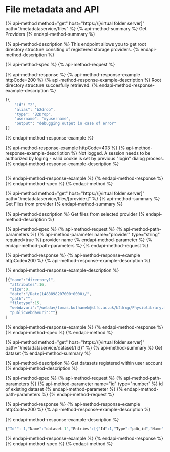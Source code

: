 # File metadata and API

{% api-method method="get" host="https://\[virtual folder server\]" path="/metadataservice/files" %}
{% api-method-summary %}
Get Providers
{% endapi-method-summary %}

{% api-method-description %}
This endpoint allows you to get root directory structure consiting of registered storage providers.
{% endapi-method-description %}

{% api-method-spec %}
{% api-method-request %}

{% api-method-response %}
{% api-method-response-example httpCode=200 %}
{% api-method-response-example-description %}
Root directory structure succesfully retrieved.
{% endapi-method-response-example-description %}

```javascript
[{
    "Id": "2",
    "alias": "b2drop",
    "type": "B2Drop",
    "username": "myusername",
    "output": "debugging output in case of error"
}]
```
{% endapi-method-response-example %}

{% api-method-response-example httpCode=403 %}
{% api-method-response-example-description %}
Not logged. A session needs to be authorized by loging - valid cookie is set by previous "login" dialog process.
{% endapi-method-response-example-description %}

```javascript

```
{% endapi-method-response-example %}
{% endapi-method-response %}
{% endapi-method-spec %}
{% endapi-method %}

{% api-method method="get" host="https://\[virtual folder server\]" path="/metadataservice/files/\[provider\]" %}
{% api-method-summary %}
Get Files from provider
{% endapi-method-summary %}

{% api-method-description %}
Get files from selected provider
{% endapi-method-description %}

{% api-method-spec %}
{% api-method-request %}
{% api-method-path-parameters %}
{% api-method-parameter name="provider" type="string" required=true %}
provider name
{% endapi-method-parameter %}
{% endapi-method-path-parameters %}
{% endapi-method-request %}

{% api-method-response %}
{% api-method-response-example httpCode=200 %}
{% api-method-response-example-description %}

{% endapi-method-response-example-description %}

```javascript
[{"name":"directory1",
  "attributes":16,
  "size":0,
  "date":"/Date(1488898207000+0000)/",
  "path":"",
  "filetype":15,
  "webdavuri":"/webdav/tomas.kulhanek@stfc.ac.uk/b2drop/Physiolibrary.models",
  "publicwebdavuri":""}
]
```
{% endapi-method-response-example %}
{% endapi-method-response %}
{% endapi-method-spec %}
{% endapi-method %}

{% api-method method="get" host="https://\[virtual folder server\]" path="/metadataservice/dataset/{id}" %}
{% api-method-summary %}
Get dataset
{% endapi-method-summary %}

{% api-method-description %}
Get datasets registered within user account
{% endapi-method-description %}

{% api-method-spec %}
{% api-method-request %}
{% api-method-path-parameters %}
{% api-method-parameter name="id" type="number" %}
id of existing dataset
{% endapi-method-parameter %}
{% endapi-method-path-parameters %}
{% endapi-method-request %}

{% api-method-response %}
{% api-method-response-example httpCode=200 %}
{% api-method-response-example-description %}

{% endapi-method-response-example-description %}

```javascript
{"Id"": 1,"Name":"dataset 1","Entries":[{"Id":1,"Type":"pdb_id","Name":"2hhd"}]}
```
{% endapi-method-response-example %}
{% endapi-method-response %}
{% endapi-method-spec %}
{% endapi-method %}

